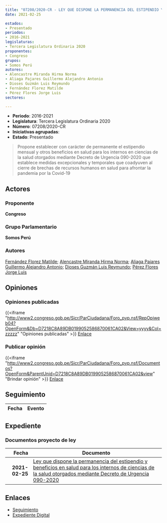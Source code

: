 ```yaml
---
title: "07208/2020-CR - LEY QUE DISPONE LA PERMANENCIA DEL ESTIPENDIO Y BENEFICIOS EN SALUD PARA LOS INTERNOS DE CIENCIAS DE LA SALUD, OTORGADOS MEDIANTE DECRETO DE URGENCIA 090-2020"
date: 2021-02-25

estados:
- Presentado
periodos:
- 2016-2021
legislaturas:
- Tercera Legislatura Ordinaria 2020
proponentes:
- Congreso
grupos:
- Somos Perú
autores:
- Alencastre Miranda Hirma Norma
- Aliaga Pajares Guillermo Alejandro Antonio
- Dioses Guzmán Luis Reymundo
- Fernández Florez Matilde
- Pérez Flores Jorge Luis
sectores:

---
```

- **Periodo**: 2016-2021
- **Legislatura**: Tercera Legislatura Ordinaria 2020
- **Número**: 07208/2020-CR
- **Iniciativas agrupadas**: 
- **Estado**: Presentado

> Propone establecer con carácter de permanente el estipendio mensual y otros beneficios en salud para los internos en ciencias de la salud otorgados mediante Decreto de Urgencia 090-2020 que establece medidas excepcionales y temporales que coadyuven al cierre de brechas de recursos humanos en salud para afrontar la pandemia por la Covid-19


## Actores

### Proponente

**Congreso**

### Grupo Parlamentario

**Somos Perú**

### Autores

[Fernández Florez Matilde](mailto:mailto:mfernandez@congreso.gob.pe); [Alencastre Miranda Hirma Norma](mailto:mailto:halencastre@congreso.gob.pe); [Aliaga Pajares Guillermo Alejandro Antonio](mailto:mailto:galiaga@congreso.gob.pe); [Dioses Guzmán Luis Reymundo](mailto:mailto:ldioses@congreso.gob.pe); [Pérez Flores Jorge Luis](mailto:mailto:jperezf@congreso.gob.pe)

## Opiniones

### Opiniones publicadas

{{<iframe "http://www2.congreso.gob.pe/Sicr/ParCiudadana/Foro_pvp.nsf/RepOpiweb04?OpenForm&Db=D7218C8A89DB0199052586870061CA02&View=yyyy&Col=zzzzz" "Opiniones publicadas" >}}
[Enlace](http://www2.congreso.gob.pe/Sicr/ParCiudadana/Foro_pvp.nsf/RepOpiweb04?OpenForm&Db=D7218C8A89DB0199052586870061CA02&View=yyyy&Col=zzzzz)

### Publicar opinión

{{<iframe "http://www2.congreso.gob.pe/Sicr/ParCiudadana/Foro_pvp.nsf/Documentos?OpenForm&ParentUnid=D7218C8A89DB0199052586870061CA02&view" "Brindar opinión" >}}
[Enlace](http://www2.congreso.gob.pe/Sicr/ParCiudadana/Foro_pvp.nsf/Documentos?OpenForm&ParentUnid=D7218C8A89DB0199052586870061CA02&view)


## Seguimiento

| Fecha | Evento |
|------:|--------|


## Expediente

### Documentos proyecto de ley

| Fecha | Documento |
|------:|-----------|
| **2021-02-25** | [Ley que dispone la permanencia del estipendio y beneficios en salud para los internos de ciencias de la salud otorgados mediante Decreto de Urgencia 090-2020](http://www.leyes.congreso.gob.pe/Documentos/2016_2021/Proyectos_de_Ley_y_de_Resoluciones_Legislativas/PL07208-20210225.pdf) |

## Enlaces

- [Seguimiento](http://www2.congreso.gob.pe/Sicr/TraDocEstProc/CLProLey2016.nsf/f7fff46988ca05b1052578e100829cc7/86655f435601ee910525868700760224?OpenDocument)
- [Expediente Digital](http://www2.congreso.gob.pe/Sicr/TraDocEstProc/Expvirt_2011.nsf/visbusqptramdoc1621/07208?opendocument)

